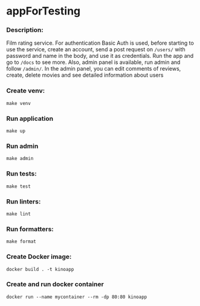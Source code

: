 # appForTesting

### Description:
   Film rating service. 
   For authentication Basic Auth is used, 
   before starting to use the service, create 
   an account, send a post request on `/users/`
   with password and name in the body,
   and use it as credentials. Run the app and go to
   `/docs` to see more. Also, admin 
   panel is available,
   run admin and follow `/admin/`.
   In the admin panel, you can edit comments of reviews,
   create, delete movies and see detailed 
   information about users

### Create venv:
    make venv

### Run application
    make up

### Run admin
    make admin

### Run tests:
    make test

### Run linters:
    make lint

### Run formatters:
    make format

### Create Docker image:
    docker build . -t kinoapp

### Create and run docker container
    docker run --name mycontainer --rm -dp 80:80 kinoapp


